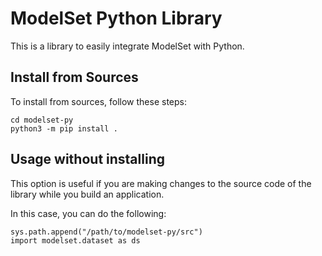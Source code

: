 
# ModelSet Python Library

This is a library to easily integrate ModelSet with Python.

## Install from Sources

To install from sources, follow these steps:

```
cd modelset-py
python3 -m pip install .
```

## Usage without installing

This option is useful if you are making changes to the source code of the library while you build an application. 

In this case, you can do the following:

```
sys.path.append("/path/to/modelset-py/src")
import modelset.dataset as ds
```
